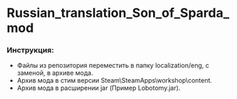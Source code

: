 # Russian_translation_Son_of_Sparda_mod

### Инструкция:
- Файлы из репозитория переместить в папку localization/eng, с заменой, в архиве мода.
- Архив мода в стим версии Steam\SteamApps\workshop\content.
- Архив мода в расширении jar (Пример Lobotomy.jar).

